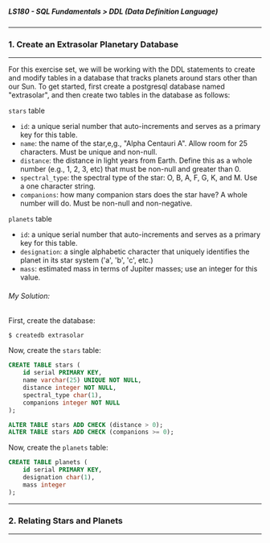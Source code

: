 ##### LS180 - SQL Fundamentals > DDL (Data Definition Language)

---

### 1. Create an Extrasolar Planetary Database

---

For this exercise set, we will be working with the DDL statements to create and modify tables in a database that tracks planets around stars other than our Sun. To get started, first create a postgresql database named "extrasolar", and then create two tables in the database as follows:

`stars` table

- `id`: a unique serial number that auto-increments and serves as a primary key for this table.
- `name`: the name of the star,e,g., "Alpha Centauri A". Allow room for 25 characters. Must be unique and non-null.
- `distance`: the distance in light years from Earth. Define this as a whole number (e.g., 1, 2, 3, etc) that must be non-null and greater than 0.
- `spectral_type`: the spectral type of the star: O, B, A, F, G, K, and M. Use a one character string.
- `companions`: how many companion stars does the star have? A whole number will do. Must be non-null and non-negative.

`planets` table

- `id`: a unique serial number that auto-increments and serves as a primary key for this table.
- `designation`: a single alphabetic character that uniquely identifies the planet in its star system ('a', 'b', 'c', etc.)
- `mass`: estimated mass in terms of Jupiter masses; use an integer for this value.

###### My Solution:

First, create the database:

```
$ createdb extrasolar
```

Now, create the `stars` table:

```sql
CREATE TABLE stars (
	id serial PRIMARY KEY,
	name varchar(25) UNIQUE NOT NULL,
	distance integer NOT NULL,
	spectral_type char(1),
	companions integer NOT NULL
);

ALTER TABLE stars ADD CHECK (distance > 0);
ALTER TABLE stars ADD CHECK (companions >= 0);
```

Now, create the `planets` table:

```sql
CREATE TABLE planets (
	id serial PRIMARY KEY,
	designation char(1),
	mass integer
);
```

----

### 2. Relating Stars and Planets

---




